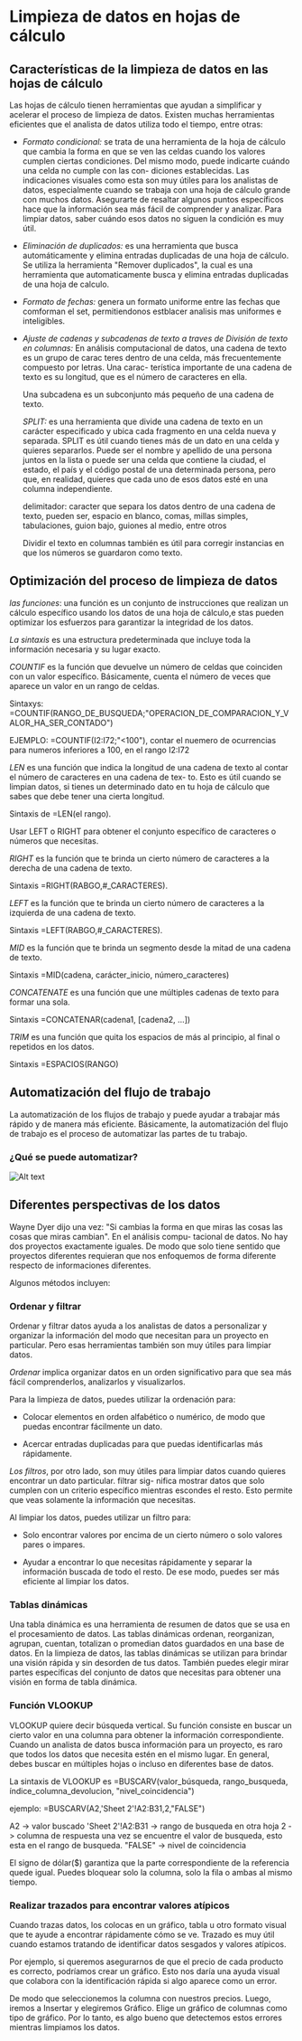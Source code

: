 # Limpieza de datos en hojas de cálculo

## Características de la limpieza de datos en las hojas de cálculo

Las hojas de cálculo tienen herramientas que ayudan a simplificar y acelerar el proceso de limpieza de datos. Existen
muchas herramientas eficientes que el analista de datos utiliza todo el tiempo, entre otras:

- *Formato condicional:* se trata de una herramienta de la hoja de cálculo que cambia la forma en que se ven las celdas
  cuando los valores cumplen ciertas condiciones. Del mismo modo, puede indicarte cuándo una celda no cumple con las con-
  diciones establecidas. Las indicaciones visuales como esta son muy útiles para los analistas de datos, especialmente
  cuando se trabaja con una hoja de cálculo grande con muchos datos. Asegurarte de resaltar algunos puntos específicos
  hace que la información sea más fácil de comprender y analizar. Para limpiar datos, saber cuándo esos datos no siguen
  la condición es muy útil.

- *Eliminación de duplicados:* es una herramienta que busca automáticamente y elimina entradas duplicadas de una hoja de
  cálculo. Se utiliza la herramienta "Remover duplicados", la cual es una herramienta que automaticamente  busca y elimina
  entradas duplicadas de una hoja de calculo.

- *Formato de fechas:* genera un formato uniforme entre las fechas que comforman el set, permitiendonos estblacer analisis
  mas uniformes e inteligibles.

- *Ajuste de cadenas y subcadenas de texto a traves de División de texto en columnas:* En análisis computacional de datos,
  una cadena de texto es un grupo de carac teres dentro de una celda, más frecuentemente compuesto por letras. Una carac-
  terística importante de una cadena de   texto es su longitud, que es el número de caracteres en ella.
  
  Una subcadena es un subconjunto más pequeño de una cadena de texto.

  *SPLIT:* es una herramienta que divide una cadena de texto en un carácter especificado y ubica cada fragmento en una
  celda nueva y separada. SPLIT es útil cuando tienes más de un dato en una celda y quieres separarlos. Puede ser el nombre
  y apellido de una persona juntos en la lista o puede ser una celda que contiene la ciudad, el estado, el país y el
  código postal de una determinada persona, pero que, en realidad, quieres que cada uno de esos datos esté en una columna
  independiente.

  delimitador: caracter que separa los datos dentro de una cadena de texto, pueden ser, espacio en blanco, comas, millas
  simples, tabulaciones, guion bajo, guiones al medio, entre otros

  Dividir el texto en columnas también es útil para corregir instancias en que los números se guardaron como texto.

## Optimización del proceso de limpieza de datos

*las funciones*: una función es un conjunto de instrucciones que realizan un cálculo específico usando los datos de una
hoja de cálculo,e stas pueden optimizar los esfuerzos para garantizar la integridad de los datos.

*La sintaxis* es una estructura predeterminada que incluye toda la información necesaria y su lugar exacto.

*COUNTIF* es la función que devuelve un número de celdas que coinciden con un valor específico. Básicamente, cuenta el
número de veces que aparece un valor en un rango de celdas.

Sintaxys: =COUNTIF(RANGO_DE_BUSQUEDA;"OPERACION_DE_COMPARACION_Y_VALOR_HA_SER_CONTADO")

EJEMPLO: =COUNTIF(I2:I72;"<100"), contar el nuemero de ocurrencias para numeros inferiores a 100, en el rango I2:I72

*LEN* es una función que indica la longitud de una cadena de texto al contar el número de caracteres en una cadena de tex-
to. Esto es útil cuando se limpian datos, si tienes un determinado dato en tu hoja de cálculo que sabes que debe tener una
cierta longitud.

Sintaxis de =LEN(el rango).

Usar LEFT o RIGHT para obtener el conjunto específico de caracteres o números que necesitas.

*RIGHT* es la función que te brinda un cierto número de caracteres a la derecha de una cadena de texto.

Sintaxis =RIGHT(RABGO,#_CARACTERES).

*LEFT* es la función que te brinda un cierto número de caracteres a la izquierda de una cadena de texto.

Sintaxis =LEFT(RABGO,#_CARACTERES).

*MID* es la función que te brinda un segmento desde la mitad de una cadena de texto.

Sintaxis =MID(cadena, carácter_inicio, número_caracteres)

*CONCATENATE* es una función que une múltiples cadenas de texto para formar una sola.

Sintaxis =CONCATENAR(cadena1, [cadena2, …])

*TRIM* es una función que quita los espacios de más al principio, al final o repetidos en los datos.

Sintaxis =ESPACIOS(RANGO)

## Automatización del flujo de trabajo

La automatización de los flujos de trabajo y puede ayudar a trabajar más rápido y de manera más eficiente. Básicamente, la
automatización del flujo de trabajo es el proceso de automatizar las partes de tu trabajo.

### ¿Qué se puede automatizar?

![Alt text](image-12.png)

## Diferentes perspectivas de los datos

Wayne Dyer dijo una vez: "Si cambias la forma en que miras las cosas las cosas que miras cambian". En el análisis compu-
tacional de datos. No hay dos proyectos exactamente iguales. De modo que solo tiene sentido que proyectos diferentes requieran que
nos enfoquemos de forma diferente respecto de informaciones diferentes.

Algunos métodos incluyen:

### Ordenar y filtrar

Ordenar y filtrar datos ayuda a los analistas de datos a personalizar y organizar la información del modo que necesitan
para un proyecto en particular. Pero esas herramientas también son muy útiles para limpiar datos.

*Ordenar* implica organizar datos en un orden significativo para que sea más fácil comprenderlos, analizarlos y visualizarlos.

Para la limpieza de datos, puedes utilizar la ordenación para:

- Colocar elementos en orden alfabético o numérico, de modo que puedas encontrar fácilmente un dato.

- Acercar entradas duplicadas para que puedas identificarlas más rápidamente.

*Los filtros*, por otro lado, son muy útiles para limpiar datos cuando quieres encontrar un dato particular. filtrar sig-
nifica mostrar datos que solo cumplen con un criterio específico mientras escondes el resto. Esto permite que veas solamente
la información que necesitas.

Al limpiar los datos, puedes utilizar un filtro para:

- Solo encontrar valores por encima de un cierto número o solo valores pares o impares.

- Ayudar a encontrar lo que necesitas rápidamente y separar la información buscada de todo el resto. De ese
  modo, puedes ser más eficiente al limpiar los datos.

### Tablas dinámicas

Una tabla dinámica es una herramienta de resumen de datos que se usa en el procesamiento de datos.
Las tablas dinámicas ordenan, reorganizan, agrupan, cuentan, totalizan o promedian datos guardados en una base de datos.
En la limpieza de datos, las tablas dinámicas se utilizan para brindar una visión rápida y sin desorden de tus datos.
También puedes elegir mirar partes específicas del conjunto de datos que necesitas para obtener una visión en forma de
tabla dinámica.

### Función VLOOKUP

VLOOKUP quiere decir búsqueda vertical. Su función consiste en buscar un cierto valor en una columna para obtener
la información correspondiente. Cuando un analista de datos busca información para un proyecto, es raro que todos los
datos que necesita estén en el mismo lugar. En general, debes buscar en múltiples hojas o incluso en diferentes base de datos.

La sintaxis de VLOOKUP es =BUSCARV(valor_búsqueda, rango_busqueda, índice_columna_devolucion, "nivel_coincidencia")

ejemplo: =BUSCARV(A2,'Sheet 2'!A2:B31,2,"FALSE")

A2 -> valor buscado
'Sheet 2'!A2:B31 ->  rango de busqueda en otra hoja
2 -> columna de respuesta una vez se encuentre el valor de busqueda, esto esta en el rango de busqueda.
"FALSE" -> nivel de coincidencia

El signo de dólar($) garantiza que la parte correspondiente de la referencia quede igual. Puedes bloquear solo la columna,
solo la fila o ambas al mismo tiempo.

### Realizar trazados para encontrar valores atípicos

Cuando trazas datos, los colocas en un gráfico, tabla u otro formato visual que te ayude a encontrar rápidamente cómo se
ve. Trazado es muy útil cuando estamos tratando de identificar datos sesgados y valores atípicos.

Por ejemplo, si queremos asegurarnos de que el precio de cada producto es correcto, podríamos crear un gráfico. Esto nos
daría una ayuda visual que colabora con la identificación rápida si algo aparece como un error.

De modo que seleccionemos la columna con nuestros precios. Luego, iremos a Insertar y elegiremos Gráfico. Elige un gráfico
de columnas como tipo de gráfico. Por lo tanto, es algo bueno que detectemos estos errores mientras limpiamos los datos.
